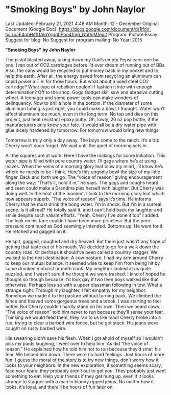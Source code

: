 # "Smoking Boys" by John Naylor

Last Updated: February 21, 2021 4:48 AM
Month: 12 - December
Original Document (Google Doc): https://docs.google.com/document/d/1IfoV-txLrbaF4obHitfI1AlqYggqhPho4fm6_NbfhjM/edit
Program: Picture Essay
Suggest for blog: No
Suggest for program mailing: No
Year: 2015

**"Smoking Boys"** **by John Naylor**

The pistol blasted away, taking down my Dad’s empty Pepsi cans one by one. I ran out of CO2 cartridges before I’d ever dream of running out of BBs. Also, the cans would be recycled to put money back in my pocket and to help the earth. After all, the energy saved from recycling an aluminum can could power a T.V. for three hours. But what about a used steel CO2 cartridge? What type of rebellion couldn’t I fashion it into with enough determination? Off to the shop. Gogo Gadget skill saw and abrasive cutting wheel. A teenager and some power tools can make wonders of delinquency. Now to drill a hole in the bottom. If the diameter of some aluminum tubing is just right, you could make a bowl, I thought. Water won’t affect aluminum too much, even in the long term. No top and dies on this project, just heat resistant epoxy putty. Oh, lowly, 20 oz pop bottle, if the manufacturers only knew your fate. It would all be a dry water pipe with glue nicely hardened by tomorrow. For tomorrow would bring new things.

Tomorrow is truly only a day away. The boys come to the ranch. It’s a trip Cherry won’t soon forget. We wait until the quiet of morning sets in.

All the squares are at work. Here I have the makings for some initiation. This water pipe is filled with pure country water. I’ll gage where he’s at using leaves. When the veins of a morning glory leaf blow my mind, I’ll know he’s where he needs to be I think. Here’s this ungodly bowl the size of my little finger. Back and forth we go. The “voice of reason” giving encouragement along the way: “That’s it, hold it in,” he says. The gags and coughs heard and seen could make a Grandma piss herself with laughter. But Cherry was doing well. In the heat of the moment, I look to the morning glory leaf which now appears superb. “The voice of reason” says it’s time. He informs Cherry that he must drink the bong water. I’m in shock. But I’m in a surreal scene. Is it all real? He totally said it, and I can’t hold back my laughter and smile despite such valiant efforts. “Yeah, Cherry I’ve done it too” I added. The look on his face couldn’t have been more priceless. But the peer pressure continued as God seemingly intended. Bottoms up! He went for it. He retched and gagged on it.

He spit, gagged, coughed and dry heaved. But there just wasn’t any hope of getting that taste out of his mouth. We decided to go for a walk down the country road. Or perhaps it should’ve been called a country stagger. We walked to the next destination. A cow pasture. I had my arm around Cherry to keep our mutual balance. It seemed wise to keep him from being hit by some drunken motorist or meth cook. My neighbor looked at us quite puzzled, and I wasn’t sure if he thought we were trashed. I kind of hoped he thought so though because it’d look gay if two teen boys walked like that otherwise. Perhaps less so with a upper classman following in tow. What a strange sight. Through my laughter, I felt empathy for my neighbor. Somehow we made it to the pasture without turning back. We climbed the fence and heaved some gorgeous trees and a brook. I was starting to feel better. But Cherry couldn’t hardly stand on his own. Then we heard cows. “The voice of reason” told him never to run because they’ll sense your fear. Thinking we would feed them, they ran to us like mad! Cherry broke into a run, trying to clear a barbed wire fence, but he got stuck. His jeans were caught on rusty barbed wire.

His swearing didn’t save his flesh. When I got ahold of myself so I wouldn’t piss my pants laughing, I went over to help him. As did “the voice of reason.” He explained how he told him not to run because they’d smell his fear. We helped him down. There were no hard feelings. Just hours of more fun. I guess the moral of the story is to try new things, don’t worry how it looks to your neighbors. In the new exploration, if something seems scary, face your fears: they probably aren’t out to get you. They probably just want something to eat. Help your friends if they get hung up, even if it looks strange to stagger with a man in bloody ripped jeans. No matter how it looks, it’s loyal, and there’ll be hours of fun later on.